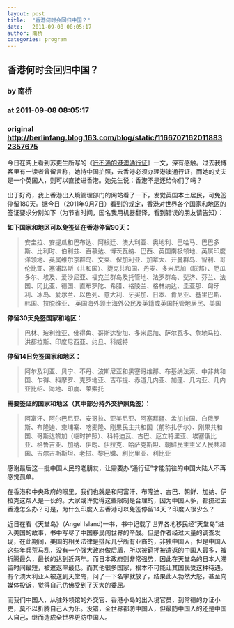 ```yaml
---
layout: post
title:  "香港何时会回归中国？"
date:   2011-09-08 08:05:17
author: 南桥
categories: program
---
```


## 香港何时会回归中国？
### by 南桥
### at 2011-09-08 08:05:17
### original <http://berlinfang.blog.163.com/blog/static/11667071620118832357675>

<div> <p>今日在网上看到苏更生所写的《<a rel="nofollow" href="http://www.douban.com/note/171333425/">行不通的港澳通行证</a>》一文，深有感触。过去我博客里有一读者曾留言称，她持中国护照，去香港必须办理港澳通行证，而她的丈夫是一个英国人，则可以直接进香港。她先生说：香港不是还给你们了吗？</p> <p>出于好奇，我上香港出入境管理部门的网站看了一下，发觉英国本土居民，可免签停留180天。据今日（2011年9月7日）看到的<a rel="nofollow" href="http://www.immd.gov.hk/ehtml/hkvisas_4.htm">规定</a>，香港对世界各个国家和地区的签证要求分别如下（为节省时间，国名我用机器翻译，看到错误的朋友请告知）：</p> <p><strong>如下国家和地区可以免签证在香港停留90天：</strong></p> <blockquote style="MARGIN-RIGHT:0px" dir="ltr"> <p>安圭拉、安提瓜和巴布达、阿根廷、澳大利亚、奥地利、巴哈马、巴巴多斯、比利时、伯利兹、百慕达、博茨瓦纳、巴西、英国南极领地、英属印度洋领地、英属维尔京群岛、文莱、保加利亚、加拿大、开曼群岛、智利、哥伦比亚、塞浦路斯（共和国）、捷克共和国、丹麦、多米尼加（联邦）、厄瓜多尔、埃及、爱沙尼亚、福克兰群岛及托管地、法罗群岛、斐济、芬兰、法国、冈比亚、德国、直布罗陀、希腊、格陵兰、格林纳达、圭亚那、匈牙利、冰岛、爱尔兰、以色列、意大利、牙买加、日本、肯尼亚、基里巴斯、韩国、拉脱维亚、 英国海外领土海外公民及英籍或英国托管地居民、美国</p></blockquote> <p dir="ltr"><strong>停留30天免签国家和地区：</strong></p> <blockquote style="MARGIN-RIGHT:0px" dir="ltr"> <p dir="ltr">巴林、玻利维亚、佛得角、哥斯达黎加、多米尼加、萨尔瓦多、危地马拉、洪都拉斯、印度尼西亚、约旦、科威特</p></blockquote> <p dir="ltr"><strong>停留14日免签国家和地区：</strong></p> <blockquote style="MARGIN-RIGHT:0px" dir="ltr"> <p style="MARGIN-RIGHT:0px" dir="ltr">阿尔及利亚、贝宁、不丹、波斯尼亚和黑塞哥维那、布基纳法索、中非共和国、乍得、科摩罗、克罗地亚、吉布提、赤道几内亚、加蓬、几内亚、几内亚比绍、海地、印度、莱索托</p></blockquote> <p style="MARGIN-RIGHT:0px" dir="ltr"><strong>需要签证的国家和地区（其中部分持外交护照免签）：</strong></p> <blockquote style="MARGIN-RIGHT:0px" dir="ltr"> <p>阿富汗、阿尔巴尼亚、安哥拉、亚美尼亚、阿塞拜疆、孟加拉国、白俄罗斯、布隆迪、柬埔寨、喀麦隆、刚果民主共和国（前称扎伊尔）、刚果共和国、哥斯达黎加（临时护照）、科特迪瓦、古巴、厄立特里亚、埃塞俄比亚、格鲁吉亚、加纳、伊朗、伊拉克、哈萨克斯坦、朝鲜民主主义人民共和国、吉尔吉斯斯坦、老挝、黎巴嫩、利比里亚、利比亚</p></blockquote> <p dir="ltr">感谢最后这一批中国人民的老朋友，让需要办“通行证”才能前往的中国大陆人不再感觉孤单。</p> <p dir="ltr">在香港和中央政府的眼里，我们也就是和阿富汗、布隆迪、古巴、朝鲜、加纳、伊拉克这帮人是一伙的。大家或许觉得这些限制是合理的，因为中国人多，都挤过去香港怎么办？可是，为什么印度人去香港可以免签停留14天？印度人很少么？</p> <p dir="ltr">近日在看《天堂岛》（Angel Island)一书，书中记载了世界各地移民经“天堂岛”进入美国的故事，书中写尽了中国移民闯世界的辛酸。但是作者经过大量的调查发现，在此期间，美国的相关法律是排斥几乎所有亚裔的，非独中国人，但是中国人这些年兵荒马乱，没有一个强大政府做后盾，所以被羁押被遣返的中国人最多，被折腾最久，最长的达到近两年。而日本政府则非常强势，因此在天堂岛的日本人滞留时间最短，被遣返率最低。而其他很多国家，根本不可能让其国民受这种待遇。有个澳大利亚人被送到天堂岛，问了一下名字就放了，结果此人勃然大怒，甚至向媒体投诉，觉得自己仿佛受到了天大的委屈。</p> <p dir="ltr">而我们中国人，从驻外领馆的外交官、香港小岛的出入境官员，到常德的办证小吏，莫不以折腾自己人为乐。没错，全世界都防中国人，但最防中国人的还是中国人自己，继而造成全世界更防中国人。</p></div>